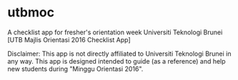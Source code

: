 # utbmoc
A checklist app for fresher's orientation week Universiti Teknologi Brunei
[UTB Majlis Orientasi 2016 Checklist App]

Disclaimer:
This app is not directly affiliated to Universiti Teknologi Brunei in any way.
This app is designed intended to guide (as a reference) and help new students during "Minggu Orientasi 2016".


